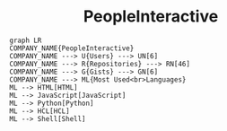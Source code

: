 <h1 align="center">PeopleInteractive</h1>

```mermaid
graph LR
COMPANY_NAME{PeopleInteractive}
COMPANY_NAME ---> U{Users} ---> UN[6]
COMPANY_NAME ---> R{Repositories} ---> RN[46]
COMPANY_NAME ---> G{Gists} ---> GN[6]
COMPANY_NAME ---> ML{Most Used<br>Languages}
ML --> HTML[HTML]
ML --> JavaScript[JavaScript]
ML --> Python[Python]
ML --> HCL[HCL]
ML --> Shell[Shell]
```
